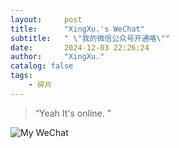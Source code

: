 ```yaml
---
layout:     post
title:      "XingXu.'s WeChat"
subtitle:   " \"我的微信公众号开通咯\""
date:       2024-12-03 22:26:24
author:     "XingXu."
catalog: false
tags:
    - 碎片
---
```


> “Yeah It's online. ”

![My WeChat](/img/in-post/241203/WeChat.png)

